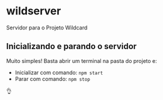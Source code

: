 # wildserver
Servidor para o Projeto Wildcard

## Inicializando e parando o servidor
Muito simples! Basta abrir um terminal na pasta do projeto e:
* Inicializar com comando: `npm start`
* Parar com comando: `npm stop`

👌
